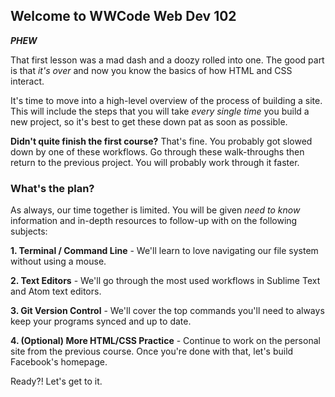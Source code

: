 ## Welcome to WWCode Web Dev 102

_**PHEW**_

That first lesson was a mad dash and a doozy rolled into one. The good part is that *it's over* and now you know the basics of how HTML and CSS interact.

It's time to move into a high-level overview of the process of building a site. This will include the steps that you will take *every single time* you build a new project, so it's best to get these down pat as soon as possible.

**Didn't quite finish the first course?** That's fine. You probably got slowed down by one of these workflows. Go through these walk-throughs then return to the previous project. You will probably work through it faster.

### What's the plan?

As always, our time together is limited. You will be given *need to know* information and in-depth resources to follow-up with on the following subjects:

**1. Terminal / Command Line** - We'll learn to love navigating our file system without using a mouse.

**2. Text Editors** - We'll go through the most used workflows in Sublime Text and Atom text editors.

**3. Git Version Control** - We'll cover the top commands you'll need to always keep your programs synced and up to date.

**4. (Optional) More HTML/CSS Practice** - Continue to work on the personal site from the previous course. Once you're done with that, let's build Facebook's homepage.

<p class="closing">Ready?! Let's get to it.</p>